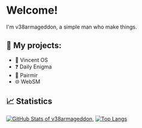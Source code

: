 # Welcome!

I'm v38armageddon, a simple man who make things.

## 📕 My projects:
- 💾 Vincent OS
- ❓ Daily Enigma
- 🤖 Pairmir
- 🌐 WebSM

## 📈 Statistics
<!-- Credits to https://github.com/anuraghazra/github-readme-stats -->
[![GitHub Stats of v38armageddon,](https://github-readme-stats.vercel.app/api?username=v38armageddon&show_icons=true&theme=gotham)](https://github.com/anuraghazra/github-readme-stats)
[![Top Langs](https://github-readme-stats.vercel.app/api/top-langs/?username=v38armageddon&layout=compact&theme=gotham)](https://github.com/anuraghazra/github-readme-stats)
